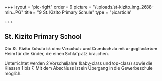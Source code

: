 +++
layout = "pic-right"
order = 9
picture = "/uploads/st-kizito_img_2688-min.JPG"
title = "9 St. Kizito Primary Schule"
type = "picarticle"

+++
## St. Kizito Primary School

Die St. Kizito Schule ist eine Vorschule und Grundschule mit angegliedertem Heim für die Kinder, die einen Schlafplatz brauchen. 

Unterrichtet werden 2 Vorschuljahre (baby-class und top-class) sowie die Klassen 1 bis 7. Mit dem Abschluss ist ein Übergang in die Gewerbeschule möglich.